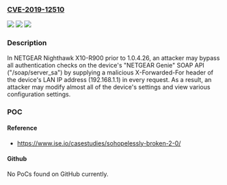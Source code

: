 ### [CVE-2019-12510](https://cve.mitre.org/cgi-bin/cvename.cgi?name=CVE-2019-12510)
![](https://img.shields.io/static/v1?label=Product&message=n%2Fa&color=blue)
![](https://img.shields.io/static/v1?label=Version&message=n%2Fa&color=blue)
![](https://img.shields.io/static/v1?label=Vulnerability&message=n%2Fa&color=brighgreen)

### Description

In NETGEAR Nighthawk X10-R900 prior to 1.0.4.26, an attacker may bypass all authentication checks on the device's "NETGEAR Genie" SOAP API ("/soap/server_sa") by supplying a malicious X-Forwarded-For header of the device's LAN IP address (192.168.1.1) in every request. As a result, an attacker may modify almost all of the device's settings and view various configuration settings.

### POC

#### Reference
- https://www.ise.io/casestudies/sohopelessly-broken-2-0/

#### Github
No PoCs found on GitHub currently.

